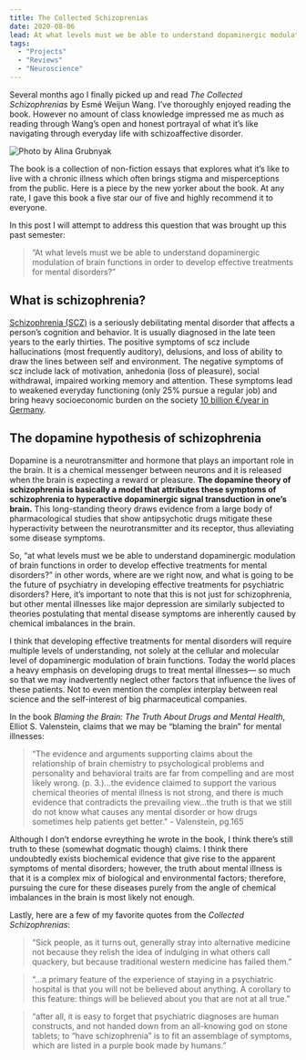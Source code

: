 ```yaml
---
title: The Collected Schizoprenias
date: 2020-08-06
lead: At what levels must we be able to understand dopaminergic modulation of brain functions in order to develop effective treatments for mental disorders?
tags:
  - "Projects"
  - "Reviews"
  - "Neuroscience"
---
```


Several months ago I finally picked up and read *The Collected Schizophrenias* by Esmé Weijun Wang. I’ve thoroughly enjoyed reading the book. However no amount of class knowledge impressed me as much as reading through Wang’s open and honest portrayal of what it’s like navigating through everyday life with schizoaffective disorder.

![Photo by Alina Grubnyak](/img/van.jpg)

The book is a collection of non-fiction essays that explores what it’s like to live with a chronic illness which often brings stigma and misperceptions from the public. Here is a piece by the new yorker about the book. At any rate, I gave this book a five star our of five and highly recommend it to everyone.

In this post I will attempt to address this question that was brought up this past semester:

> “At what levels must we be able to understand dopaminergic modulation of brain functions in order to develop effective treatments for mental disorders?”

## What is schizophrenia?

[Schizophrenia (SCZ)] is a seriously debilitating mental disorder that affects a person’s cognition and behavior. It is usually diagnosed in the late teen years to the early thirties. The positive symptoms of scz include hallucinations (most frequently auditory), delusions, and loss of ability to draw the lines between self and environment. The negative symptoms of scz include lack of motivation, anhedonia (loss of pleasure), social withdrawal, impaired working memory and attention. These symptoms lead to weakened everyday functioning (only 25% pursue a regular job) and bring heavy socioeconomic burden on the society [10 billion €/year in Germany].

[Schizophrenia (SCZ)]: https://www.nimh.nih.gov/health/topics/schizophrenia
[10 billion €/year in Germany]: https://pubmed.ncbi.nlm.nih.gov/24853296/#:~:text=The%20annual%20burden%20of%20schizophrenia,billion%20and%20%E2%82%AC13.52%20billion.

## The dopamine hypothesis of schizophrenia

Dopamine is a neurotransmitter and hormone that plays an important role in the brain. It is a chemical messenger between neurons and it is released when the brain is expecting a reward or pleasure. **The dopamine theory of schizophrenia is basically a model that attributes these symptoms of schizophrenia to hyperactive dopaminergic signal transduction in one’s brain.** This long-standing theory draws evidence from a large body of pharmacological studies that show antipsychotic drugs mitigate these hyperactivity between the neurotransmitter and its receptor, thus alleviating some disease symptoms.

So, “at what levels must we be able to understand dopaminergic modulation of brain functions in order to develop effective treatments for mental disorders?” in other words, where are we right now, and what is going to be the future of psychiatry in developing effective treatments for psychiatric disorders?
Here, it’s important to note that this is not just for schizophrenia, but other mental illnesses like major depression are similarly subjected to theories postulating that mental disease symptoms are inherently caused by chemical imbalances in the brain.

I think that developing effective treatments for mental disorders will require multiple levels of understanding, not solely at the cellular and molecular level of dopaminergic modulation of brain functions. Today the world places a heavy emphasis on developing drugs to treat mental illnesses— so much so that we may inadvertently neglect other factors that influence the lives of these patients. Not to even mention the complex interplay between real science and the self-interest of big pharmaceutical companies.

In the book *Blaming the Brain: The Truth About Drugs and Mental Health*, Elliot S. Valenstein, claims that we may be “blaming the brain” for mental illnesses:

> “The evidence and arguments supporting claims about the relationship of brain chemistry to psychological problems and personality and behavioral traits are far from compelling and are most likely wrong. (p. 3.)…the evidence claimed to support the various chemical theories of mental illness is not strong, and there is much evidence that contradicts the prevailing view…the truth is that we still do not know what causes any mental disorder or how drugs sometimes help patients get better." - Valenstein, pg.165

Although I don’t endorse evreything he wrote in the book, I think there’s still truth to these (somewhat dogmatic though) claims. I think there undoubtedly exists biochemical evidence that give rise to the apparent symptoms of mental disorders; however, the truth about mental illness is that it is a complex mix of biological and environmental factors; therefore, pursuing the cure for these diseases purely from the angle of chemical imbalances in the brain is most likely not enough.

Lastly, here are a few of my favorite quotes from the *Collected Schizophrenias*:

> “Sick people, as it turns out, generally stray into alternative medicine not because they relish the idea of indulging in what others call quackery, but because traditional western medicine has failed them.”

> “…a primary feature of the experience of staying in a psychiatric hospital is that you will not be believed about anything. A corollary to this feature: things will be believed about you that are not at all true.”

> “after all, it is easy to forget that psychiatric diagnoses are human constructs, and not handed down from an all-knowing god on stone tablets; to “have schizophrenia” is to fit an assemblage of symptoms, which are listed in a purple book made by humans.”
